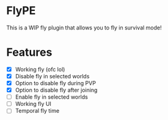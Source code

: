 # FlyPE
This is a WIP fly plugin that allows you to fly in survival mode!

# Features
- [x] Working fly (ofc lol)
- [x] Disable fly in selected worlds
- [x] Option to disable fly during PVP
- [x] Option to disable fly after joining
- [ ] Enable fly in selected worlds
- [ ] Working fly UI
- [ ] Temporal fly time
